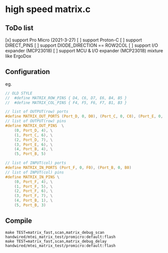 # high speed matrix.c

## ToDo list
[x] support Pro Micro (2021-3-27)
[ ] support Proton-C
[ ] support DIRECT_PINS
[ ] support DIODE_DIRECTION == ROW2COL
[ ] support I/O expander (MCP23018)
[ ] support MCU & I/O expander (MCP23018) mixture like ErgoDox

## Configuration

eg.
```c
// OLD STYLE
//  #define MATRIX_ROW_PINS { D4, C6, D7, E6, B4, B5 }
//  #define MATRIX_COL_PINS { F4, F5, F6, F7, B1, B3 }

// list of OUTPUT(row) ports
#define MATRIX_OUT_PORTS (Port_D, 0, D0), (Port_C, 0, C0), (Port_E, 0, E0), (Port_B, 0, B0)
// list of OUTPUT(row) pins
#define MATRIX_OUT_PINS  \
    (0, Port_D, 4), \
    (1, Port_C, 6), \
    (2, Port_D, 7), \
    (3, Port_E, 6), \
    (4, Port_B, 4), \
    (5, Port_B, 5)

// list of INPUT(col) ports
#define MATRIX_IN_PORTS (Port_F, 0, F0), (Port_B, 0, B0)
// list of INPUT(col) pins
#define MATRIX_IN_PINS \
    (0, Port_F, 4), \
    (1, Port_F, 5), \
    (2, Port_F, 6), \
    (3, Port_F, 7), \
    (4, Port_B, 1), \
    (5, Port_B, 3)
```

## Compile

```
make TEST=matrix_fast,scan,matrix_debug_scan   handwired/mtei_matrix_test/promicro:default:flash
make TEST=matrix_fast,scan,matrix_debug_delay   handwired/mtei_matrix_test/promicro:default:flash
```

